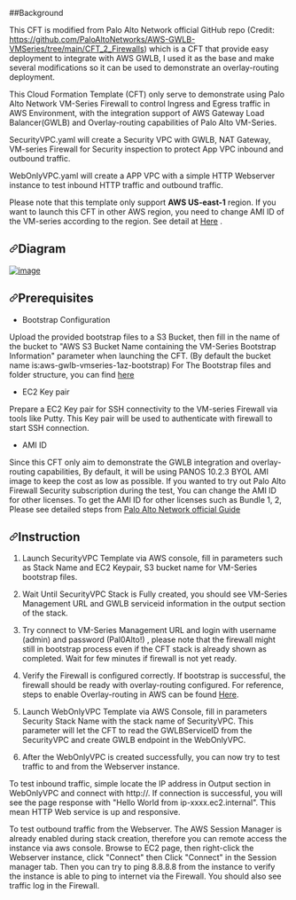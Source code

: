 ##Background
<p dir="auto">This CFT is modified from Palo Alto Network official GitHub repo (Credit: <a href="https://github.com/PaloAltoNetworks/AWS-GWLB-VMSeries/tree/main/CFT_2_Firewalls">https://github.com/PaloAltoNetworks/AWS-GWLB-VMSeries/tree/main/CFT_2_Firewalls</a>) which is a CFT that provide easy deployment to integrate with AWS GWLB, I used it as the base and make several modifications so it can be used to demonstrate an overlay-routing deployment.</p>
<p dir="auto">This Cloud Formation Template (CFT) only serve to demonstrate using Palo Alto Network VM-Series Firewall to control Ingress and Egress traffic in AWS Environment, with the integration support of AWS Gateway Load Balancer(GWLB) and Overlay-routing capabilities of Palo Alto VM-Series.</p>
<p dir="auto">SecurityVPC.yaml
will create a Security VPC with GWLB, NAT Gateway, VM-series Firewall for Security inspection to protect App VPC inbound and outbound traffic.</p>
<p dir="auto">WebOnlyVPC.yaml
will create a APP VPC with a simple HTTP Webserver instance to test inbound HTTP traffic and outbound traffic.</p>
<p dir="auto">Please note that this template only support <strong>AWS US-east-1</strong> region. If you want to launch this CFT in other AWS region, you need to change AMI ID of the VM-series according to the region. See detail at <a href="https://docs.paloaltonetworks.com/vm-series/11-0/vm-series-deployment/set-up-the-vm-series-firewall-on-aws/deploy-the-vm-series-firewall-on-aws/obtain-the-ami/get-amazon-machine-image-ids" rel="nofollow">Here</a> .</p>
<h2 dir="auto"><a id="user-content-diagram" class="anchor" aria-hidden="true" href="#diagram"><svg class="octicon octicon-link" viewBox="0 0 16 16" version="1.1" width="16" height="16" aria-hidden="true"><path fill-rule="evenodd" d="M7.775 3.275a.75.75 0 001.06 1.06l1.25-1.25a2 2 0 112.83 2.83l-2.5 2.5a2 2 0 01-2.83 0 .75.75 0 00-1.06 1.06 3.5 3.5 0 004.95 0l2.5-2.5a3.5 3.5 0 00-4.95-4.95l-1.25 1.25zm-4.69 9.64a2 2 0 010-2.83l2.5-2.5a2 2 0 012.83 0 .75.75 0 001.06-1.06 3.5 3.5 0 00-4.95 0l-2.5 2.5a3.5 3.5 0 004.95 4.95l1.25-1.25a.75.75 0 00-1.06-1.06l-1.25 1.25a2 2 0 01-2.83 0z"></path></svg></a>Diagram</h2>
<p dir="auto"><a target="_blank" rel="noopener noreferrer nofollow" href="https://user-images.githubusercontent.com/22727679/208853498-8d8966a7-b9b2-472b-a91a-5cc8a2e70d00.png"><img src="https://user-images.githubusercontent.com/22727679/208853498-8d8966a7-b9b2-472b-a91a-5cc8a2e70d00.png" alt="image" style="max-width: 100%;"></a></p>
<h2 dir="auto"><a id="user-content-prerequisites" class="anchor" aria-hidden="true" href="#prerequisites"><svg class="octicon octicon-link" viewBox="0 0 16 16" version="1.1" width="16" height="16" aria-hidden="true"><path fill-rule="evenodd" d="M7.775 3.275a.75.75 0 001.06 1.06l1.25-1.25a2 2 0 112.83 2.83l-2.5 2.5a2 2 0 01-2.83 0 .75.75 0 00-1.06 1.06 3.5 3.5 0 004.95 0l2.5-2.5a3.5 3.5 0 00-4.95-4.95l-1.25 1.25zm-4.69 9.64a2 2 0 010-2.83l2.5-2.5a2 2 0 012.83 0 .75.75 0 001.06-1.06 3.5 3.5 0 00-4.95 0l-2.5 2.5a3.5 3.5 0 004.95 4.95l1.25-1.25a.75.75 0 00-1.06-1.06l-1.25 1.25a2 2 0 01-2.83 0z"></path></svg></a>Prerequisites</h2>
<ul dir="auto">
<li>Bootstrap Configuration</li>
</ul>
<p dir="auto">Upload the provided bootstrap files to a S3 Bucket, then fill in the name of the bucket to  "AWS S3 Bucket Name containing the VM-Series Bootstrap Information" parameter when launching the CFT. (By default the bucket name is:aws-gwlb-vmseries-1az-bootstrap)
For The Bootstrap files and folder structure, you can find <a href="https://docs.paloaltonetworks.com/vm-series/11-0/vm-series-deployment/bootstrap-the-vm-series-firewall/bootstrap-the-vm-series-firewall-in-aws" rel="nofollow">here</a></p>
<ul dir="auto">
<li>EC2 Key pair</li>
</ul>
<p dir="auto">Prepare a EC2 Key pair for SSH connectivity to the VM-series Firewall via tools like Putty.
This Key pair will be used to authenticate with firewall to start SSH connection.</p>
<ul dir="auto">
<li>AMI ID</li>
</ul>
<p dir="auto">Since this CFT only aim to demonstrate the GWLB integration and overlay-routing capabilities,
By default, it will be using PANOS 10.2.3 BYOL AMI image to keep the cost as low as possible.
If you wanted to try out Palo Alto Firewall Security subscription during the test,
You can change the AMI ID for other licenses.
To get the AMI ID for other licenses such as Bundle 1, 2,
Please see detailed steps from <a href="https://docs.paloaltonetworks.com/vm-series/11-0/vm-series-deployment/set-up-the-vm-series-firewall-on-aws/deploy-the-vm-series-firewall-on-aws/obtain-the-ami/get-amazon-machine-image-ids" rel="nofollow">Palo Alto Network official Guide</a></p>
<h2 dir="auto"><a id="user-content-instruction" class="anchor" aria-hidden="true" href="#instruction"><svg class="octicon octicon-link" viewBox="0 0 16 16" version="1.1" width="16" height="16" aria-hidden="true"><path fill-rule="evenodd" d="M7.775 3.275a.75.75 0 001.06 1.06l1.25-1.25a2 2 0 112.83 2.83l-2.5 2.5a2 2 0 01-2.83 0 .75.75 0 00-1.06 1.06 3.5 3.5 0 004.95 0l2.5-2.5a3.5 3.5 0 00-4.95-4.95l-1.25 1.25zm-4.69 9.64a2 2 0 010-2.83l2.5-2.5a2 2 0 012.83 0 .75.75 0 001.06-1.06 3.5 3.5 0 00-4.95 0l-2.5 2.5a3.5 3.5 0 004.95 4.95l1.25-1.25a.75.75 0 00-1.06-1.06l-1.25 1.25a2 2 0 01-2.83 0z"></path></svg></a>Instruction</h2>
<ol dir="auto">
<li>
<p dir="auto">Launch SecurityVPC Template via AWS console, fill in parameters such as Stack Name and EC2 Keypair, S3 bucket name for VM-Series bootstrap files.</p>
</li>
<li>
<p dir="auto">Wait Until SecurityVPC Stack is Fully created, you should see VM-Series Management URL and GWLB serviceid information in the output section of the stack.</p>
</li>
<li>
<p dir="auto">Try connect to VM-Series Management URL and login with username (admin) and password (Pal0Alto!) , please note that the firewall might still in bootstrap process even if the CFT stack is already shown as completed. Wait for few minutes if firewall is not yet ready.</p>
</li>
<li>
<p dir="auto">Verify the Firewall is configured correctly. If bootstrap is successful, the firewall should be ready with overlay-routing configured. For reference, steps to enable Overlay-routing in AWS can be found <a href="https://docs.paloaltonetworks.com/vm-series/10-1/vm-series-deployment/set-up-the-vm-series-firewall-on-aws/vm-series-integration-with-gateway-load-balancer/integrate-the-vm-series-with-an-aws-gateway-load-balancer/enable-overlay-routing-for-the-vm-series-on-aws" rel="nofollow">Here</a>.</p>
</li>
<li>
<p dir="auto">Launch WebOnlyVPC Template  via AWS Console, fill in parameters Security Stack Name with the stack name of SecurityVPC. This parameter will let the CFT to read the GWLBServiceID from the SecurityVPC and create GWLB endpoint in the WebOnlyVPC.</p>
</li>
<li>
<p dir="auto">After the WebOnlyVPC is created successfully, you can now try to test traffic to and from the Webserver instance.</p>
</li>
</ol>
<p dir="auto">To test inbound traffic, simple locate the IP address in Output section in WebOnlyVPC and connect with http://. If connection is successful, you will     see the page response with "Hello World from ip-xxxx.ec2.internal". This mean HTTP Web service is up and responsive.</p>
<p dir="auto">To test outbound traffic from the Webserver. The AWS Session Manager is already enabled during stack creation, therefore you can remote access the instance via aws console. Browse to EC2 page, then right-click the Webserver instance, click "Connect" then Click "Connect" in the Session manager tab. Then you can try to ping       8.8.8.8 from the instance to verify the instance is able to ping to internet via the Firewall. You should also see traffic log in the Firewall.</p>
</article>
